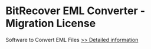 # BitRecover EML Converter - Migration License
Software to Convert EML Files
[>> Detailed information](https://secure.shareit.com/shareit/product.html?productid=300883196&affiliateid=200057808)